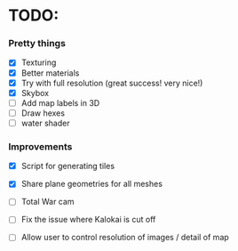 # TODO:

### Pretty things

- [x] Texturing
- [x] Better materials
- [x] Try with full resolution (great success! very nice!)
- [x] Skybox
- [ ] Add map labels in 3D
- [ ] Draw hexes
- [ ] water shader

### Improvements

- [x] Script for generating tiles
- [x] Share plane geometries for all meshes
- [ ] Total War cam 
- [ ] Fix the issue where Kalokai is cut off
- [ ] Allow user to control resolution of images / detail of map

